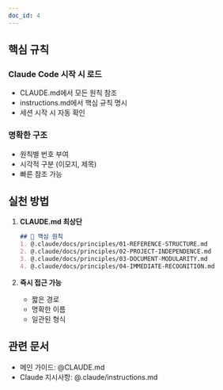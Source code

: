 ```yaml
---
doc_id: 4
---
```


## 핵심 규칙

### Claude Code 시작 시 로드
- CLAUDE.md에서 모든 원칙 참조
- instructions.md에서 핵심 규칙 명시
- 세션 시작 시 자동 확인

### 명확한 구조
- 원칙별 번호 부여
- 시각적 구분 (이모지, 제목)
- 빠른 참조 가능

## 실천 방법

1. **CLAUDE.md 최상단**
   ```markdown
   ## 🚨 핵심 원칙
   1. @.claude/docs/principles/01-REFERENCE-STRUCTURE.md
   2. @.claude/docs/principles/02-PROJECT-INDEPENDENCE.md
   3. @.claude/docs/principles/03-DOCUMENT-MODULARITY.md
   4. @.claude/docs/principles/04-IMMEDIATE-RECOGNITION.md
   ```

2. **즉시 접근 가능**
   - 짧은 경로
   - 명확한 이름
   - 일관된 형식

## 관련 문서
- 메인 가이드: @CLAUDE.md
- Claude 지시사항: @.claude/instructions.md
